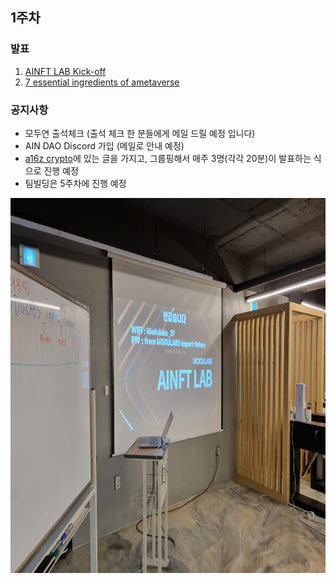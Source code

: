 ## 1주차

### 발표

1. [AINFT LAB Kick-off](https://docs.google.com/presentation/d/1_50ICcGGbNy6XJl2MPMpotrFLV_4-JtAKQq1WIv_gqg/edit?usp=sharing)
2. [7 essential ingredients of ametaverse](https://future.a16z.com/7-essential-ingredients-of-a-metaverse)

### 공지사항

- 모두연 출석체크 (출석 체크 한 분들에게 메일 드릴 예정 입니다)
- AIN DAO Discord 가입 (메일로 안내 예정)
- [a16z crypto](https://a16zcrypto.com/)에 있는 글을 가지고, 그룹핑해서 매주 3명(각각 20분)이 발표하는 식으로 진행 예정
- 팀빌딩은 5주차에 진행 예정

<img src="photos/1-week_1.jpg" width="800" height="600">

